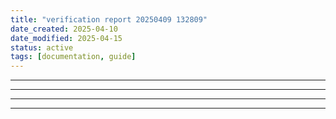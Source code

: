 ```yaml
---
title: "verification report 20250409 132809"
date_created: 2025-04-10
date_modified: 2025-04-15
status: active
tags: [documentation, guide]
---
```


---

---

---

---



